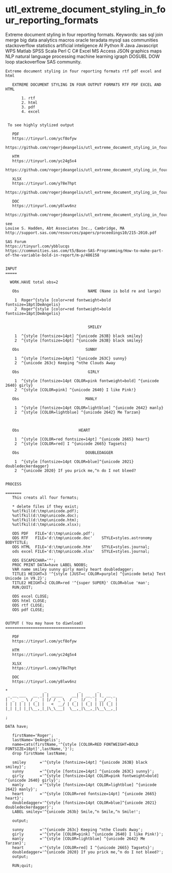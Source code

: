 # utl_extreme_document_styling_in_four_reporting_formats
Extreme document styling in four reporting formats.  Keywords: sas sql join merge big data analytics macros oracle teradata mysql sas communities stackoverflow statistics artificial inteligence AI Python R Java Javascript WPS Matlab SPSS Scala Perl C C# Excel MS Access JSON graphics maps NLP natural language processing machine learning igraph DOSUBL DOW loop stackoverflow SAS community.

    Extreme document styling in four reporting formats rtf pdf excel and html

       EXTREME DOCUMENT STYLING IN FOUR OUTPUT FORMATS RTF PDF EXCEL AND HTML

           1. rtf
           2. html
           3. pdf
           4. excel


     To see highly stylized output

       PDF
       https://tinyurl.com/ycf8ofyw
       https://github.com/rogerjdeangelis/utl_extreme_document_styling_in_four_reporting_formats/blob/master/unicode.pdf

       HTM
       https://tinyurl.com/yc24g5x4
       https://github.com/rogerjdeangelis/utl_extreme_document_styling_in_four_reporting_formats/blob/master/unicode.htm

       XLSX
       https://tinyurl.com/y78e7hpt
       https://github.com/rogerjdeangelis/utl_extreme_document_styling_in_four_reporting_formats/blob/master/unicode.xlsx

       DOC
       https://tinyurl.com/y8lwv6nz
       https://github.com/rogerjdeangelis/utl_extreme_document_styling_in_four_reporting_formats/blob/master/unicode.doc

    see
    Louise S. Hadden, Abt Associates Inc., Cambridge, MA
    http://support.sas.com/resources/papers/proceedings10/215-2010.pdf

    SAS Forum
    https://tinyurl.com/ybblucqs
    https://communities.sas.com/t5/Base-SAS-Programming/How-to-make-part-of-the-variable-bold-in-report/m-p/486158


    INPUT
    =====

      WORK.HAVE total obs=2

       Obs                              NAME (Name is bold re and large)

        1  Roger^{style [color=red fontweight=bold fontsize=18pt]DeAngelis}
        2  Roger^{style [color=red fontweight=bold fontsize=18pt]DeAngelis}


                                        SMILEY

        1  ^{style [fontsize=14pt] ^{unicode 263B} black smiley}
        2  ^{style [fontsize=14pt] ^{unicode 263B} black smiley}

       Obs                             SUNNY

        1  ^{style [fontsize=14pt] ^{unicode 263C} sunny}
        2  ^{unicode 263c} Keeping ^nthe Clouds Away

       Obs                              GIRLY

        1  ^{style [fontsize=14pt COLOR=pink fontweight=bold] ^{unicode 2640} girly}
        2  ^{style [COLOR=pink] ^{unicode 2640} I like Pink!}

       Obs                             MANLY

        1  ^{style [fontsize=14pt COLOR=lightblue] ^{unicode 2642} manly}
        2  ^{style [COLOR=lightblue] ^{unicode 2642} Me Tarzan}



       Obs                          HEART

        1  ^{style [COLOR=red fontsize=14pt] ^{unicode 2665} heart}
        2  ^{style [COLOR=red] I ^{unicode 2665} Tagsets}

       Obs                             DOUBLEDAGGER

        1  ^{style [fontsize=14pt COLOR=blue]^{unicode 2021} doubledeckerdagger}
        2  ^{unicode 2020} If you prick me,^n do I not bleed?


    PROCESS

    =======
       This creats all four formats;

       * delete files if they exist;
       %utlfkil(d:\tmp\unicode.pdf);
       %utlfkil(d:\tmp\unicode.doc);
       %utlfkil(d:\tmp\unicode.htm);
       %utlfkil(d:\tmp\unicode.xlsx);

       ODS PDF   FILE='d:\tmp\unicode.pdf';
       ODS RTF   FILE='d:\tmp\unicode.doc'    STYLE=styles.astronomy BODYTITLE;
       ODS HTML  FILE='d:\tmp\unicode.htm'    STYLE=styles.journal;
       ods excel FILE='d:\tmp\unicode.xlsx'   STYLE=styles.journal;

       ODS ESCAPECHAR='^';
       PROC PRINT DATA=have LABEL NOOBS;
       VAR name smiley sunny girly manly heart doubledagger;
       TITLE1 HEIGHT=3 '^{style [JUST=c COLOR=purple] ^{unicode beta} Test Unicode in V9.2}';
       TITLE2 HEIGHT=2 COLOR=red '^{super SUPER}' COLOR=blue 'man';
       RUN;QUIT;

       ODS excel CLOSE;
       ODS html CLOSE;
       ODS rtf CLOSE;
       ODS pdf CLOSE;


    OUTPUT ( You may have to diwnload)
    ===================================

       PDF
       https://tinyurl.com/ycf8ofyw

       HTM
       https://tinyurl.com/yc24g5x4

       XLSX
       https://tinyurl.com/y78e7hpt

       DOC
       https://tinyurl.com/y8lwv6nz

    *                _              _       _
     _ __ ___   __ _| | _____    __| | __ _| |_ __ _
    | '_ ` _ \ / _` | |/ / _ \  / _` |/ _` | __/ _` |
    | | | | | | (_| |   <  __/ | (_| | (_| | || (_| |
    |_| |_| |_|\__,_|_|\_\___|  \__,_|\__,_|\__\__,_|

    ;

    DATA have;

       firstName='Roger';
       lastName='DeAngelis';
       name=cats(firstName,'^{style [COLOR=RED FONTWEIGHT=BOLD FONTSIZE=18pt]',lastName,'}');
       drop firstName lastName;

       smiley      ='^{style [fontsize=14pt] ^{unicode 263B} black smiley}';
       sunny       ='^{style [fontsize=14pt] ^{unicode 263C} sunny}';
       girly       ='^{style [fontsize=14pt COLOR=pink fontweight=bold] ^{unicode 2640} girly}';
       manly       ='^{style [fontsize=14pt COLOR=lightblue] ^{unicode 2642} manly}';
       heart       ='^{style [COLOR=red fontsize=14pt] ^{unicode 2665} heart}';
       doubledagger='^{style [fontsize=14pt COLOR=blue]^{unicode 2021} doubledeckerdagger}';
       LABEL smiley='^{unicode 263b} Smile,^n Smile,^n Smile!';

       output;

       sunny       ='^{unicode 263c} Keeping ^nthe Clouds Away';
       girly       ='^{style [COLOR=pink] ^{unicode 2640} I like Pink!}';
       manly       ='^{style [COLOR=lightblue] ^{unicode 2642} Me Tarzan}';
       heart       ='^{style [COLOR=red] I ^{unicode 2665} Tagsets}';
       doubledagger='^{unicode 2020} If you prick me,^n do I not bleed?';
       output;

       RUN;quit;
